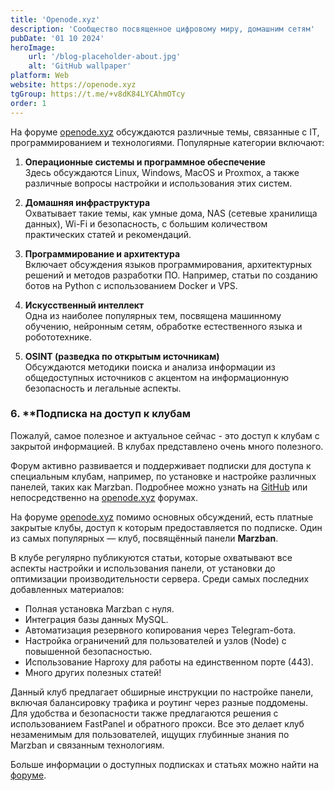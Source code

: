 ```yaml
---
title: 'Openode.xyz'
description: 'Сообщество посвященное цифровому миру, домашним сетям'
pubDate: '01 10 2024'
heroImage:
    url: '/blog-placeholder-about.jpg'
    alt: 'GitHub wallpaper'
platform: Web
website: https://openode.xyz
tgGroup: https://t.me/+v8dK84LYCAhmOTcy
order: 1
---
```


На форуме [openode.xyz](https://openode.xyz) обсуждаются различные темы, связанные с IT, программированием и технологиями. Популярные категории включают:

1. **Операционные системы и программное обеспечение**  
   Здесь обсуждаются Linux, Windows, MacOS и Proxmox, а также различные вопросы настройки и использования этих систем.

2. **Домашняя инфраструктура**  
   Охватывает такие темы, как умные дома, NAS (сетевые хранилища данных), Wi-Fi и безопасность, с большим количеством практических статей и рекомендаций.

3. **Программирование и архитектура**  
   Включает обсуждения языков программирования, архитектурных решений и методов разработки ПО. Например, статьи по созданию ботов на Python с использованием Docker и VPS.

4. **Искусственный интеллект**  
   Одна из наиболее популярных тем, посвящена машинному обучению, нейронным сетям, обработке естественного языка и робототехнике.

5. **OSINT (разведка по открытым источникам)**  
   Обсуждаются методики поиска и анализа информации из общедоступных источников с акцентом на информационную безопасность и легальные аспекты.
### 6. **Подписка на доступ к клубам
   Пожалуй, самое полезное и актуальное сейчас - это доступ к клубам с закрытой информацией. 
   В клубах представлено очень много полезного.

Форум активно развивается и поддерживает подписки для доступа к специальным клубам, например, по установке и настройке различных панелей, таких как Marzban. Подробнее можно узнать на [GitHub](https://dignezzz.github.io/) или непосредственно на [openode.xyz](https://openode.xyz) форумах.

На форуме [openode.xyz](https://openode.xyz) помимо основных обсуждений, есть платные закрытые клубы, доступ к которым предоставляется по подписке. Один из самых популярных — клуб, посвящённый панели **Marzban**. 

В клубе регулярно публикуются статьи, которые охватывают все аспекты настройки и использования панели, от установки до оптимизации производительности сервера. Среди самых последних добавленных материалов:
- Полная установка Marzban с нуля.
- Интеграция базы данных MySQL.
- Автоматизация резервного копирования через Telegram-бота.
- Настройка ограничений для пользователей и узлов (Node) с повышенной безопасностью.
- Использование Haproxy для работы на единственном порте (443).
- Много других полезных статей!

Данный клуб предлагает обширные инструкции по настройке панели, включая балансировку трафика и роутинг через разные поддомены. Для удобства и безопасности также предлагаются решения с использованием FastPanel и обратного прокси. Все это делает клуб незаменимым для пользователей, ищущих глубинные знания по Marzban и связанным технологиям.

Больше информации о доступных подписках и статьях можно найти на [форуме](https://openode.xyz/subscriptions/).

